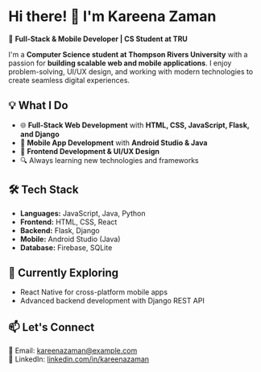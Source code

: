 # Hi there! 👋 I'm Kareena Zaman  
🚀 **Full-Stack & Mobile Developer | CS Student at TRU**  

I'm a **Computer Science student at Thompson Rivers University** with a passion for **building scalable web and mobile applications**. I enjoy problem-solving, UI/UX design, and working with modern technologies to create seamless digital experiences.  

## 💡 What I Do  
- 🌐 **Full-Stack Web Development** with **HTML, CSS, JavaScript, Flask, and Django**  
- 📱 **Mobile App Development** with **Android Studio & Java**  
- 🎨 **Frontend Development & UI/UX Design**  
- 🔍 Always learning new technologies and frameworks  

## 🛠️ Tech Stack  
- **Languages:** JavaScript, Java, Python  
- **Frontend:** HTML, CSS, React  
- **Backend:** Flask, Django  
- **Mobile:** Android Studio (Java)  
- **Database:** Firebase, SQLite  

## 🌱 Currently Exploring  
- React Native for cross-platform mobile apps  
- Advanced backend development with Django REST API  

## 📫 Let's Connect  
📧 Email: kareenazaman@example.com  
💼 LinkedIn: [linkedin.com/in/kareenazaman](#)  
